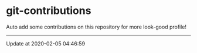 # git-contributions

Auto add some contributions on this repository for more look-good profile!

---

Update at 2020-02-05 04:46:59
